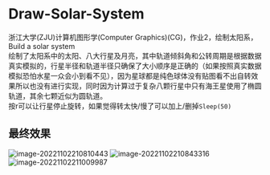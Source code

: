 # Draw-Solar-System
浙江大学(ZJU)计算机图形学(Computer Graphics)(CG)，作业2，绘制太阳系，Build a solar system  
绘制了太阳系中的太阳、八大行星及月亮，其中轨道倾斜角和公转周期是根据数据真实模拟的，行星半径和轨道半径只确保了大小顺序是正确的（如果按照真实数据模拟恐怕水星一众会小到看不见），因为星球都是纯色球体没有贴图看不出自转效果所以也没有进行实现，同时因为计算过于复杂八颗行星中只有海王星使用了椭圆轨道，其余七颗近似为圆轨道。  
按r可以让行星停止旋转，如果觉得转太快/慢了可以加上/删掉`Sleep(50)`  
## 最终效果
![image-20221102210810443](https://user-images.githubusercontent.com/110232285/204293774-839d8847-8562-4923-9c9f-41de2a3e5bb9.png)
![image-20221102210843316](https://user-images.githubusercontent.com/110232285/204293807-896488aa-55a4-4dd3-a389-4369f4f94872.png)
![image-20221102211009987](https://user-images.githubusercontent.com/110232285/204293825-54ebd42a-fcff-41f1-943c-31d46899def0.png)
